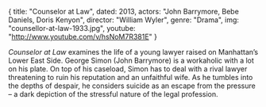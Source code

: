 {
  title: "Counselor at Law",
  dated:   2013,
  actors: "John Barrymore, Bebe Daniels, Doris Kenyon",
  director: "William Wyler",
  genre: "Drama",
  img: "counsellor-at-law-1933.jpg",
  youtube: "http://www.youtube.com/v/hsNoM7R381E"
}

_Counselor at Law_ examines the life of a young lawyer raised on Manhattan’s Lower East Side. George Simon (John Barrymore) is a workaholic with a lot on his plate. On top of his caseload, Simon has to deal with a rival lawyer threatening to ruin his reputation and an unfaithful wife. As he tumbles into the depths of despair, he considers suicide as an escape from the pressure – a dark depiction of the stressful nature of the legal profession. 